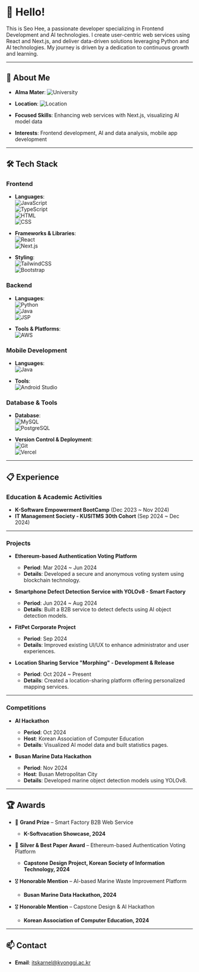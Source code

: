 # 👋 **Hello!**

This is Seo Hee, a passionate developer specializing in Frontend Development and AI technologies.
I create user-centric web services using React and Next.js, and deliver data-driven solutions leveraging Python and AI technologies. My journey is driven by a dedication to continuous growth and learning.

---

## 👤 **About Me**

- **Alma Mater**: ![University](https://img.shields.io/badge/-Kyonggi%20University-4CAF50?style=flat-square&logo=google-scholar&logoColor=white)  

- **Location**: ![Location](https://img.shields.io/badge/-Seoul-EA4335?style=flat-square&logo=google-maps&logoColor=white)  
  
- **Focused Skills**: Enhancing web services with Next.js, visualizing AI model data
  
- **Interests**: Frontend development, AI and data analysis, mobile app development  

---

## 🛠️ **Tech Stack**

### **Frontend**  
- **Languages**:  
  ![JavaScript](https://img.shields.io/badge/-JavaScript-F7DF1E?style=flat-square&logo=javascript&logoColor=black)  
  ![TypeScript](https://img.shields.io/badge/-TypeScript-3178C6?style=flat-square&logo=typescript&logoColor=white)  
  ![HTML](https://img.shields.io/badge/-HTML-E34F26?style=flat-square&logo=html5&logoColor=white)  
  ![CSS](https://img.shields.io/badge/-CSS-1572B6?style=flat-square&logo=css3&logoColor=white)  

- **Frameworks & Libraries**:  
  ![React](https://img.shields.io/badge/-React-61DAFB?style=flat-square&logo=react&logoColor=black)  
  ![Next.js](https://img.shields.io/badge/-Next.js-000000?style=flat-square&logo=next.js&logoColor=white)  

- **Styling**:  
  ![TailwindCSS](https://img.shields.io/badge/-TailwindCSS-38B2AC?style=flat-square&logo=tailwind-css&logoColor=white)  
  ![Bootstrap](https://img.shields.io/badge/-Bootstrap-7952B3?style=flat-square&logo=bootstrap&logoColor=white)  

### **Backend**  
- **Languages**:  
  ![Python](https://img.shields.io/badge/-Python-3776AB?style=flat-square&logo=python&logoColor=white)  
  ![Java](https://img.shields.io/badge/-Java-007396?style=flat-square&logo=java&logoColor=white)  
  ![JSP](https://img.shields.io/badge/-JSP-323330?style=flat-square&logo=java&logoColor=white)  

- **Tools & Platforms**:  
  ![AWS](https://img.shields.io/badge/-AWS-FF9900?style=flat-square&logo=amazon-aws&logoColor=white)   

### **Mobile Development**  
- **Languages**:  
  ![Java](https://img.shields.io/badge/-Java-007396?style=flat-square&logo=java&logoColor=white)  

- **Tools**:  
  ![Android Studio](https://img.shields.io/badge/-Android%20Studio-3DDC84?style=flat-square&logo=android-studio&logoColor=white)  

### **Database & Tools**  
- **Database**:  
  ![MySQL](https://img.shields.io/badge/-MySQL-4479A1?style=flat-square&logo=mysql&logoColor=white)  
  ![PostgreSQL](https://img.shields.io/badge/-PostgreSQL-336791?style=flat-square&logo=postgresql&logoColor=white)  

- **Version Control & Deployment**:  
  ![Git](https://img.shields.io/badge/-Git-F05032?style=flat-square&logo=git&logoColor=white)  
  ![Vercel](https://img.shields.io/badge/-Vercel-000000?style=flat-square&logo=vercel&logoColor=white)  

---

## 📋 **Experience**

### **Education & Academic Activities**
- **K-Software Empowerment BootCamp** (Dec 2023 ~ Nov 2024)  
- **IT Management Society - KUSITMS 30th Cohort** (Sep 2024 ~ Dec 2024)  

---

### **Projects**
- **Ethereum-based Authentication Voting Platform**  
  - **Period**: Mar 2024 ~ Jun 2024  
  - **Details**: Developed a secure and anonymous voting system using blockchain technology.  

- **Smartphone Defect Detection Service with YOLOv8 - Smart Factory**  
  - **Period**: Jun 2024 ~ Aug 2024  
  - **Details**: Built a B2B service to detect defects using AI object detection models.  

- **FitPet Corporate Project**  
  - **Period**: Sep 2024  
  - **Details**: Improved existing UI/UX to enhance administrator and user experiences.  

- **Location Sharing Service "Morphing" - Development & Release**  
  - **Period**: Oct 2024 ~ Present  
  - **Details**: Created a location-sharing platform offering personalized mapping services.  

---

### **Competitions**
- **AI Hackathon**  
  - **Period**: Oct 2024  
  - **Host**: Korean Association of Computer Education  
  - **Details**: Visualized AI model data and built statistics pages.  

- **Busan Marine Data Hackathon**  
  - **Period**: Nov 2024  
  - **Host**: Busan Metropolitan City  
  - **Details**: Developed marine object detection models using YOLOv8.  

---

## 🏆 **Awards**

- 🥇 **Grand Prize** – Smart Factory B2B Web Service  
  - **K-Softvacation Showcase, 2024**  

- 🥈 **Silver & Best Paper Award** – Ethereum-based Authentication Voting Platform  
  - **Capstone Design Project, Korean Society of Information Technology, 2024**  

- 🎖️ **Honorable Mention** – AI-based Marine Waste Improvement Platform  
  - **Busan Marine Data Hackathon, 2024**  

- 🎖️ **Honorable Mention** – Capstone Design & AI Hackathon  
  - **Korean Association of Computer Education, 2024**  

---

## 📫 **Contact**

- **Email**: [itskarnel@kyonggi.ac.kr](mailto:itskarnel@kyonggi.ac.kr)  
